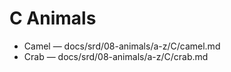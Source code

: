 # C Animals

- Camel — docs/srd/08-animals/a-z/C/camel.md
- Crab — docs/srd/08-animals/a-z/C/crab.md
